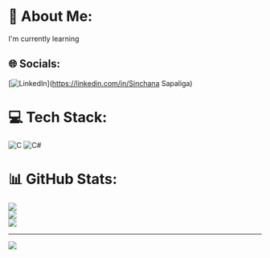 # 💫 About Me:
I'm currently learning


## 🌐 Socials:
[![LinkedIn](https://img.shields.io/badge/LinkedIn-%230077B5.svg?logo=linkedin&logoColor=white)](https://linkedin.com/in/Sinchana Sapaliga) 

# 💻 Tech Stack:
![C](https://img.shields.io/badge/c-%2300599C.svg?style=flat&logo=c&logoColor=white) ![C#](https://img.shields.io/badge/c%23-%23239120.svg?style=flat&logo=csharp&logoColor=white)
# 📊 GitHub Stats:
![](https://github-readme-stats.vercel.app/api?username=sinchanasapaliga&theme=synthwave&hide_border=false&include_all_commits=true&count_private=false)<br/>
![](https://github-readme-streak-stats.herokuapp.com/?user=sinchanasapaliga&theme=synthwave&hide_border=false)<br/>
![](https://github-readme-stats.vercel.app/api/top-langs/?username=sinchanasapaliga&theme=synthwave&hide_border=false&include_all_commits=true&count_private=false&layout=compact)

---
[![](https://visitcount.itsvg.in/api?id=sinchanasapaliga&icon=0&color=4)](https://visitcount.itsvg.in)

<!-- Proudly created with GPRM ( https://gprm.itsvg.in ) -->
